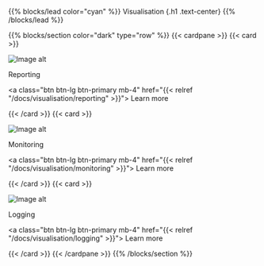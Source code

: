 {{% blocks/lead color="cyan" %}}
Visualisation
{.h1 .text-center}
{{% /blocks/lead %}}

{{% blocks/section color="dark" type="row" %}}
{{< cardpane >}}
{{< card >}}

![Image alt](/reporting.png)

Reporting

<a class="btn btn-lg btn-primary mb-4" href="{{< relref "/docs/visualisation/reporting" >}}">
Learn more <i class="fas fa-arrow-alt-circle-right ms-2"></i>
</a>

{{< /card >}}
{{< card >}}

![Image alt](/monitoring.png)

Monitoring

<a class="btn btn-lg btn-primary mb-4" href="{{< relref "/docs/visualisation/monitoring" >}}">
Learn more <i class="fas fa-arrow-alt-circle-right ms-2"></i>
</a>

{{< /card >}}
{{< card >}}

![Image alt](/logging.png)

Logging

<a class="btn btn-lg btn-primary mb-4" href="{{< relref "/docs/visualisation/logging" >}}">
Learn more <i class="fas fa-arrow-alt-circle-right ms-2"></i>
</a>

{{< /card >}}
{{< /cardpane >}}
{{% /blocks/section %}}